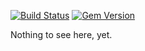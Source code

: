 [![Build Status](https://secure.travis-ci.org/5vankmajer/psychlopedia.png)](http://travis-ci.org/5vankmajer/psychlopedia)
[![Gem Version](https://badge.fury.io/rb/psychlopedia.png)](http://badge.fury.io/rb/psychlopedia)

Nothing to see here, yet.

